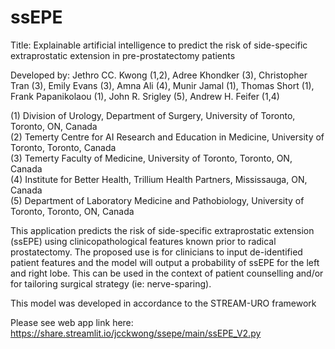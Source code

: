 # ssEPE
Title: Explainable artificial intelligence to predict the risk of side-specific extraprostatic extension in
pre-prostatectomy patients

Developed by: Jethro CC. Kwong (1,2), Adree Khondker (3), Christopher Tran (3), Emily Evans (3), Amna Ali (4),
Munir Jamal (1), Thomas Short (1), Frank Papanikolaou (1), John R. Srigley (5), Andrew H. Feifer (1,4)

(1) Division of Urology, Department of Surgery, University of Toronto, Toronto, ON, Canada\
(2) Temerty Centre for AI Research and Education in Medicine, University of Toronto, Toronto, Canada\
(3) Temerty Faculty of Medicine, University of Toronto, Toronto, ON, Canada\
(4) Institute for Better Health, Trillium Health Partners, Mississauga, ON, Canada\
(5) Department of Laboratory Medicine and Pathobiology, University of Toronto, Toronto, ON, Canada

This application predicts the risk of side-specific extraprostatic extension (ssEPE) using clinicopathological features
known prior to radical prostatectomy. The proposed use is for clinicians to input de-identified patient features and the
model will output a probability of ssEPE for the left and right lobe. This can be used in the context of patient
counselling and/or for tailoring surgical strategy (ie: nerve-sparing).

This model was developed in accordance to the STREAM-URO framework

Please see web app link here: https://share.streamlit.io/jcckwong/ssepe/main/ssEPE_V2.py
